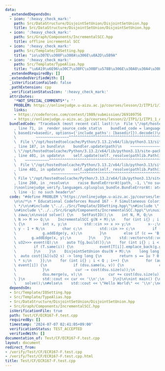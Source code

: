 ```yaml
---
data:
  _extendedDependsOn:
  - icon: ':heavy_check_mark:'
    path: Src/DataStructure/DisjointSetUnion/DisjointSetUnion.hpp
    title: Src/DataStructure/DisjointSetUnion/DisjointSetUnion.hpp
  - icon: ':heavy_check_mark:'
    path: Src/Graph/Components/IncrementalSCC.hpp
    title: offline incremental SCC
  - icon: ':heavy_check_mark:'
    path: Src/Template/IOSetting.hpp
    title: "io\u307E\u308F\u308A\u306E\u8A2D\u5B9A"
  - icon: ':heavy_check_mark:'
    path: Src/Template/TypeAlias.hpp
    title: "\u6A19\u6E96\u30C7\u30FC\u30BF\u578B\u306E\u30A8\u30A4\u30EA\u30A2\u30B9"
  _extendedRequiredBy: []
  _extendedVerifiedWith: []
  _isVerificationFailed: false
  _pathExtension: cpp
  _verificationStatusIcon: ':heavy_check_mark:'
  attributes:
    '*NOT_SPECIAL_COMMENTS*': ''
    PROBLEM: https://onlinejudge.u-aizu.ac.jp/courses/lesson/2/ITP1/1/ITP1_1_A
    links:
    - https://codeforces.com/contest/1989/submission/269109756
    - https://onlinejudge.u-aizu.ac.jp/courses/lesson/2/ITP1/1/ITP1_1_A
  bundledCode: "Traceback (most recent call last):\n  File \"/opt/hostedtoolcache/Python/3.13.2/x64/lib/python3.13/site-packages/onlinejudge_verify/documentation/build.py\"\
    , line 71, in _render_source_code_stat\n    bundled_code = language.bundle(stat.path,\
    \ basedir=basedir, options={'include_paths': [basedir]}).decode()\n          \
    \         ~~~~~~~~~~~~~~~^^^^^^^^^^^^^^^^^^^^^^^^^^^^^^^^^^^^^^^^^^^^^^^^^^^^^^^^^^^^^^^^^^\n\
    \  File \"/opt/hostedtoolcache/Python/3.13.2/x64/lib/python3.13/site-packages/onlinejudge_verify/languages/cplusplus.py\"\
    , line 187, in bundle\n    bundler.update(path)\n    ~~~~~~~~~~~~~~^^^^^^\n  File\
    \ \"/opt/hostedtoolcache/Python/3.13.2/x64/lib/python3.13/site-packages/onlinejudge_verify/languages/cplusplus_bundle.py\"\
    , line 401, in update\n    self.update(self._resolve(pathlib.Path(included), included_from=path))\n\
    \    ~~~~~~~~~~~^^^^^^^^^^^^^^^^^^^^^^^^^^^^^^^^^^^^^^^^^^^^^^^^^^^^^^^^^^^\n\
    \  File \"/opt/hostedtoolcache/Python/3.13.2/x64/lib/python3.13/site-packages/onlinejudge_verify/languages/cplusplus_bundle.py\"\
    , line 401, in update\n    self.update(self._resolve(pathlib.Path(included), included_from=path))\n\
    \                ~~~~~~~~~~~~~^^^^^^^^^^^^^^^^^^^^^^^^^^^^^^^^^^^^^^^^^^^^\n \
    \ File \"/opt/hostedtoolcache/Python/3.13.2/x64/lib/python3.13/site-packages/onlinejudge_verify/languages/cplusplus_bundle.py\"\
    , line 260, in _resolve\n    raise BundleErrorAt(path, -1, \"no such header\"\
    )\nonlinejudge_verify.languages.cplusplus_bundle.BundleErrorAt: atcoder/scc.hpp:\
    \ line -1: no such header\n"
  code: "#define PROBLEM \"https://onlinejudge.u-aizu.ac.jp/courses/lesson/2/ITP1/1/ITP1_1_A\"\
    \n\n/*\n * Educational Codeforces Round 167 - F Simultaneous Coloring\n * https://codeforces.com/contest/1989/submission/269109756\n\
    \ */\n\n#include \"../../Src/Template/IOSetting.hpp\"\n#include \"../../Src/DataStructure/DisjointSetUnion/DisjointSetUnion.hpp\"\
    \n#include \"../../Src/Graph/Components/IncrementalSCC.hpp\"\n\nusing namespace\
    \ zawa;\n\nvoid solve() {\n    SetFastIO();\n    int N, M, Q;\n    std::cin >>\
    \ N >> M >> Q;\n    IncrementalSCC g(N + M);\n    for (int i{} ; i < Q ; i++)\
    \ {\n        int x, y;\n        std::cin >> x >> y;\n        x--;\n        y =\
    \ y - 1 + N;\n        char c;\n        std::cin >> c;\n        if (c == 'R') {\n\
    \            g.addEdge(y, x);\n        }\n        else if (c == 'B') {\n     \
    \       g.addEdge(x, y);\n        }\n    }\n    std::vector<std::vector<std::pair<u32,\
    \ u32>>> event(Q);\n    auto T{g.build()};\n    for (int i{} ; i < Q ; i++) {\n\
    \        if (T.same(i)) {\n            event[T[i]].emplace_back(g.getEdge(i));\n\
    \        }\n    }\n    DisjointSetUnion dsu(N + M);\n    long long cur{};\n  \
    \  auto cost{[&](u32 s) -> long long {\n        return s == 1u ? 0 : (long long)s\
    \ * s;\n    }};\n    for (int i{} ; i < Q ; i++) {\n        for (auto [u, v] :\
    \ event[i]) {\n            if (dsu.same(u, v)) {\n                continue;\n\
    \            }\n            cur -= cost(dsu.size(u));\n            cur -= cost(dsu.size(v));\n\
    \            dsu.merge(u, v);\n            cur += cost(dsu.size(u));\n       \
    \ }\n        std::cout << cur << '\\n';\n    }\n}\n\nint main() {\n#ifdef ONLINE_JUDGE\n\
    \    solve();\n#else\n    std::cout << \"Hello World\" << '\\n';\n#endif\n}\n"
  dependsOn:
  - Src/Template/IOSetting.hpp
  - Src/Template/TypeAlias.hpp
  - Src/DataStructure/DisjointSetUnion/DisjointSetUnion.hpp
  - Src/Graph/Components/IncrementalSCC.hpp
  isVerificationFile: true
  path: Test/CF/ECR167-F.test.cpp
  requiredBy: []
  timestamp: '2024-07-07 02:41:05+09:00'
  verificationStatus: TEST_ACCEPTED
  verifiedWith: []
documentation_of: Test/CF/ECR167-F.test.cpp
layout: document
redirect_from:
- /verify/Test/CF/ECR167-F.test.cpp
- /verify/Test/CF/ECR167-F.test.cpp.html
title: Test/CF/ECR167-F.test.cpp
---
```

